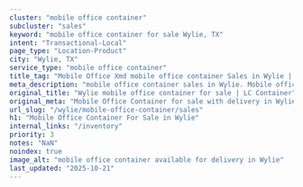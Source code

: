 ```yaml
---
cluster: "mobile office container"
subcluster: "sales"
keyword: "mobile office container for sale Wylie, TX"
intent: "Transactional-Local"
page_type: "Location-Product"
city: "Wylie, TX"
service_type: "mobile office container"
title_tag: "Mobile Office Xmd mobile office container Sales in Wylie | LC Container"
meta_description: "mobile office container sales in Wylie. Mobile office containers for workspace solutions. Fast delivery, competitive pricing. Serving mobile office container area. Quote ID: PQV. Call (214) 524-4168 for your free quote today."
original_title: "Wylie mobile office container for sale | LC Container"
original_meta: "Mobile Office Container for sale with delivery in Wylie, TX. LC Container — local Since 2003. Get pricing today."
url_slug: "/wylie/mobile-office-container/sales"
h1: "Mobile Office Container For Sale in Wylie"
internal_links: "/inventory"
priority: 3
notes: "NaN"
noindex: true
image_alt: "mobile office container available for delivery in Wylie"
last_updated: "2025-10-21"
---
```


<!-- TODO: Add unique city/inventory copy, images, and internal links here. -->
